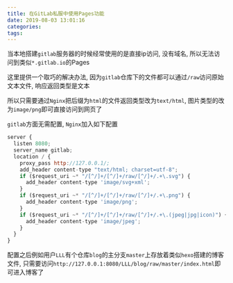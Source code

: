 ```yaml
---
title: 在GitLab私服中使用Pages功能
date: 2019-08-03 13:01:16
categories:
tags:
---
```


当本地搭建`gitlab`服务器的时候经常使用的是直接ip访问, 没有域名, 所以无法访问到类似`*.gitlab.io`的Pages

这里提供一个取巧的解决办法, 因为`gitlab`仓库下的文件都可以通过`/raw`访问原始文本文件, 响应返回类型是文本

所以只需要通过`Nginx`把后缀为`html`的文件返回类型改为`text/html`, 图片类型的改为`image/png`即可直接访问到网页了

`gitlab`方面无需配置, `Nginx`加入如下配置

```js
server {
  listen 8080;
  server_name gitlab;
  location / {
    proxy_pass http://127.0.0.1/;
    add_header content-type "text/html; charset=utf-8";
    if ($request_uri ~* "/[^/]+/[^/]+/raw/[^/]+/.+\.svg") {  
      add_header content-type 'image/svg+xml';  
    }
    if ($request_uri ~* "/[^/]+/[^/]+/raw/[^/]+/.+\.png") {  
      add_header content-type 'image/png';  
    }
    if ($request_uri ~* "/[^/]+/[^/]+/raw/[^/]+/.+\.(jpeg|jpg|icon)") {  
      add_header content-type 'image/jpeg';  
    }
  }
}
```

配置之后例如用户`LLL`有个仓库`blog`的主分支`master`上存放着类似`hexo`搭建的博客文件, 
只需要访问`http://127.0.0.1:8080/LLL/blog/raw/master/index.html`即可进入博客了